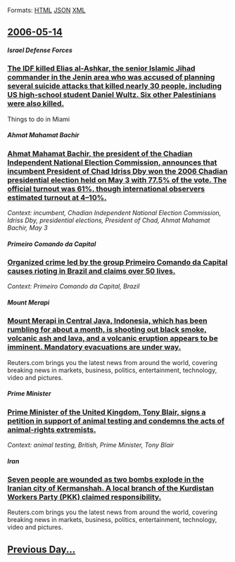 
Formats: [HTML](2006/05/14/index.html)  [JSON](2006/05/14/index.json)  [XML](2006/05/14/index.xml)  

## [2006-05-14](/news/2006/05/14/index.md)

##### Israel Defense Forces
### [ The IDF killed Elias al-Ashkar, the senior Islamic Jihad commander in the Jenin area who was accused of planning several suicide attacks that killed nearly 30 people, including US high-school student Daniel Wultz. Six other Palestinians were also killed. ](/news/2006/05/14/the-idf-killed-elias-al-ashkar-the-senior-islamic-jihad-commander-in-the-jenin-area-who-was-accused-of-planning-several-suicide-attacks-th.md)
Things to do in Miami

##### Ahmat Mahamat Bachir
### [ Ahmat Mahamat Bachir, the president of the Chadian Independent National Election Commission, announces that incumbent President of Chad Idriss Dby won the 2006 Chadian presidential election held on May 3 with 77.5% of the vote. The official turnout was 61%, though international observers estimated turnout at 4&ndash;10%. ](/news/2006/05/14/ahmat-mahamat-bachir-the-president-of-the-chadian-independent-national-election-commission-announces-that-incumbent-president-of-chad-idr.md)
_Context: incumbent, Chadian Independent National Election Commission, Idriss Dby, presidential elections, President of Chad, Ahmat Mahamat Bachir, May 3_

##### Primeiro Comando da Capital
### [ Organized crime led by the group Primeiro Comando da Capital causes rioting in Brazil and claims over 50 lives. ](/news/2006/05/14/organized-crime-led-by-the-group-primeiro-comando-da-capital-causes-rioting-in-brazil-and-claims-over-50-lives.md)
_Context: Primeiro Comando da Capital, Brazil_

##### Mount Merapi
### [ Mount Merapi in Central Java, Indonesia, which has been rumbling for about a month, is shooting out black smoke, volcanic ash and lava, and a volcanic eruption appears to be imminent. Mandatory evacuations are under way. ](/news/2006/05/14/mount-merapi-in-central-java-indonesia-which-has-been-rumbling-for-about-a-month-is-shooting-out-black-smoke-volcanic-ash-and-lava-and.md)
Reuters.com brings you the latest news from around the world, covering breaking news in markets, business, politics, entertainment, technology, video and pictures.

##### Prime Minister
### [ Prime Minister of the United Kingdom, Tony Blair, signs a petition in support of animal testing and condemns the acts of animal-rights extremists. ](/news/2006/05/14/prime-minister-of-the-united-kingdom-tony-blair-signs-a-petition-in-support-of-animal-testing-and-condemns-the-acts-of-animal-rights-extr.md)
_Context: animal testing, British, Prime Minister, Tony Blair_

##### Iran
### [ Seven people are wounded as two bombs explode in the Iranian city of Kermanshah. A local branch of the Kurdistan Workers Party (PKK) claimed responsibility. ](/news/2006/05/14/seven-people-are-wounded-as-two-bombs-explode-in-the-iranian-city-of-kermanshah-a-local-branch-of-the-kurdistan-workers-party-pkk-claime.md)
Reuters.com brings you the latest news from around the world, covering breaking news in markets, business, politics, entertainment, technology, video and pictures.

## [Previous Day...](/news/2006/05/13/index.md)

